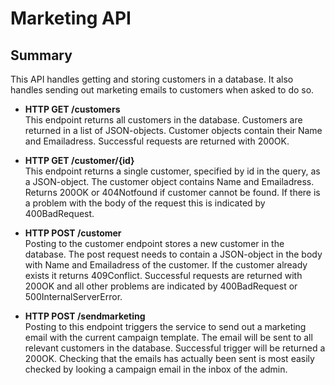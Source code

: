 # Marketing API
## Summary  
This API handles getting and storing customers in a database. It also handles sending out marketing emails to customers when asked to do so. 

* **HTTP GET /customers**  
This endpoint returns all customers in the database. Customers are returned in a list of JSON-objects. 
Customer objects contain their Name and Emailadress.
Successful requests are returned with 200OK. 

* **HTTP GET /customer/{id}**  
This endpoint returns a single customer, specified by id in the query, as a JSON-object. 
The customer object contains Name and Emailadress.
Returns 200OK or 404Notfound if customer cannot be found.
If there is a problem with the body of the request this is indicated by 400BadRequest. 

* **HTTP POST /customer**  
Posting to the customer endpoint stores a new customer in the database. 
The post request needs to contain a JSON-object in the body with Name and Emailadress of the customer. 
If the customer already exists it returns 409Conflict.
Successful requests are returned with 200OK and all other problems are indicated by 400BadRequest or 500InternalServerError.

* **HTTP POST /sendmarketing**  
Posting to this endpoint triggers the service to send out a marketing email with the current campaign template.
The email will be sent to all relevant customers in the database. 
Successful trigger will be returned a 200OK. 
Checking that the emails has actually been sent is most easily checked by looking a campaign email in the inbox of the admin.